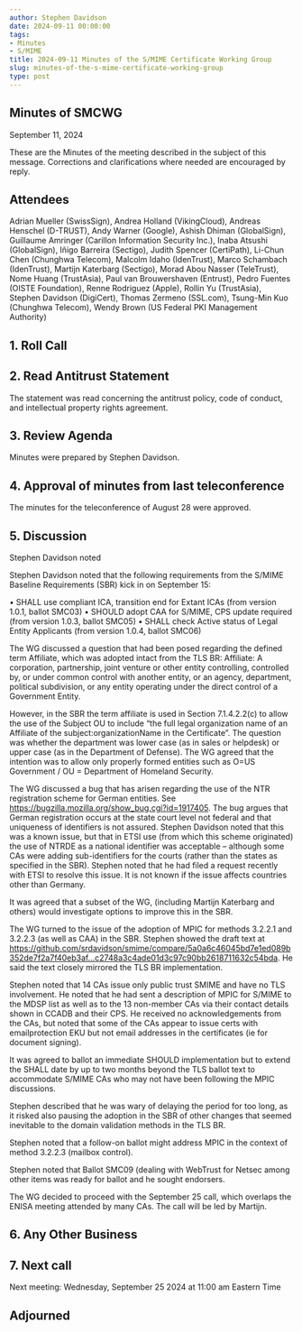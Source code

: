 ```yaml
---
author: Stephen Davidson
date: 2024-09-11 00:00:00
tags:
- Minutes
- S/MIME
title: 2024-09-11 Minutes of the S/MIME Certificate Working Group
slug: minutes-of-the-s-mime-certificate-working-group
type: post
---
```


## Minutes of SMCWG

September 11, 2024

These are the Minutes of the meeting described in the subject of this message. Corrections and clarifications where needed are encouraged by reply.

## Attendees

Adrian Mueller (SwissSign), Andrea Holland (VikingCloud), Andreas Henschel (D-TRUST), Andy Warner (Google), Ashish Dhiman (GlobalSign), Guillaume Amringer (Carillon Information Security Inc.), Inaba Atsushi (GlobalSign), Iñigo Barreira (Sectigo), Judith Spencer (CertiPath), Li-Chun Chen (Chunghwa Telecom), Malcolm Idaho (IdenTrust), Marco Schambach (IdenTrust), Martijn Katerbarg (Sectigo), Morad Abou Nasser (TeleTrust), Nome Huang (TrustAsia), Paul van Brouwershaven (Entrust), Pedro Fuentes (OISTE Foundation), Renne Rodriguez (Apple), Rollin Yu (TrustAsia), Stephen Davidson (DigiCert), Thomas Zermeno (SSL.com), Tsung-Min Kuo (Chunghwa Telecom), Wendy Brown (US Federal PKI Management Authority)

## 1. Roll Call

## 2. Read Antitrust Statement

The statement was read concerning the antitrust policy, code of conduct, and intellectual property rights agreement.

## 3. Review Agenda

Minutes were prepared by Stephen Davidson.

## 4. Approval of minutes from last teleconference

The minutes for the teleconference of August 28 were approved.

## 5. Discussion

Stephen Davidson noted 

Stephen Davidson noted that the following requirements from the S/MIME Baseline Requirements (SBR) kick in on September 15:

•	SHALL use compliant ICA, transition end for Extant ICAs (from version 1.0.1, ballot SMC03)
•	SHOULD adopt CAA for S/MIME, CPS update required (from version 1.0.3, ballot SMC05) 
•	SHALL check Active status of Legal Entity Applicants (from version 1.0.4, ballot SMC06)

The WG discussed a question that had been posed regarding the defined term Affiliate, which was adopted intact from the TLS BR:
Affiliate: A corporation, partnership, joint venture or other entity controlling, controlled by, or under common control with another entity, or an agency, department, political subdivision, or any entity operating under the direct control of a Government Entity.

However, in the SBR the term affiliate is used in Section 7.1.4.2.2(c) to allow the use of the Subject OU to include “the full legal organization name of an Affiliate of the subject:organizationName in the Certificate”.  The question was whether the department was lower case (as in sales or helpdesk) or upper case (as in the Department of Defense).  The WG agreed that the intention was to allow only properly formed entities such as O=US Government / OU = Department of Homeland Security.

The WG discussed a bug that has arisen regarding the use of the NTR registration scheme for German entities.  See https://bugzilla.mozilla.org/show_bug.cgi?id=1917405.  The bug argues that German registration occurs at the state court level not federal and that uniqueness of identifiers is not assured.  Stephen Davidson noted that this was a known issue, but that in ETSI use (from which this scheme originated) the use of NTRDE as a national identifier was acceptable – although some CAs were adding sub-identifiers for the courts (rather than the states as specified in the SBR).  Stephen noted that he had filed a request recently with ETSI to resolve this issue.  It is not known if the issue affects countries other than Germany.

It was agreed that a subset of the WG, (including Martijn Katerbarg and others) would investigate options to improve this in the SBR.

The WG turned to the issue of the adoption of MPIC for methods 3.2.2.1 and 3.2.2.3 (as well as CAA) in the SBR.  Stephen showed the draft text at https://github.com/srdavidson/smime/compare/5a0a6c46045bd7e1ed089b352de7f2a7f40eb3af...c2748a3c4ade01d3c97c90bb2618711632c54bda.  He said the text closely mirrored the TLS BR implementation.

Stephen noted that 14 CAs issue only public trust SMIME and have no TLS involvement.  He noted that he had sent a description of MPIC for S/MIME to the MDSP list as well as to the 13 non-member CAs via their contact details shown in CCADB and their CPS.  He received no acknowledgements from the CAs, but noted that some of the CAs appear to issue certs with emailprotection EKU but not email addresses in the certificates (ie for document signing).

It was agreed to ballot an immediate SHOULD implementation but to extend the SHALL date by up to two months beyond the TLS ballot text to accommodate S/MIME CAs who may not have been following the MPIC discussions.

Stephen described that he was wary of delaying the period for too long, as it risked also pausing the adoption in the SBR of other changes that seemed inevitable to the domain validation methods in the TLS BR.

Stephen noted that a follow-on ballot might address MPIC in the context of method 3.2.2.3 (mailbox control).

Stephen noted that Ballot SMC09 (dealing with WebTrust for Netsec among other items was ready for ballot and he sought endorsers.

The WG decided to proceed with the September 25 call, which overlaps the ENISA meeting attended by many CAs.  The call will be led by Martijn.

## 6. Any Other Business

## 7. Next call

Next meeting: Wednesday, September 25 2024 at 11:00 am Eastern Time

## Adjourned
